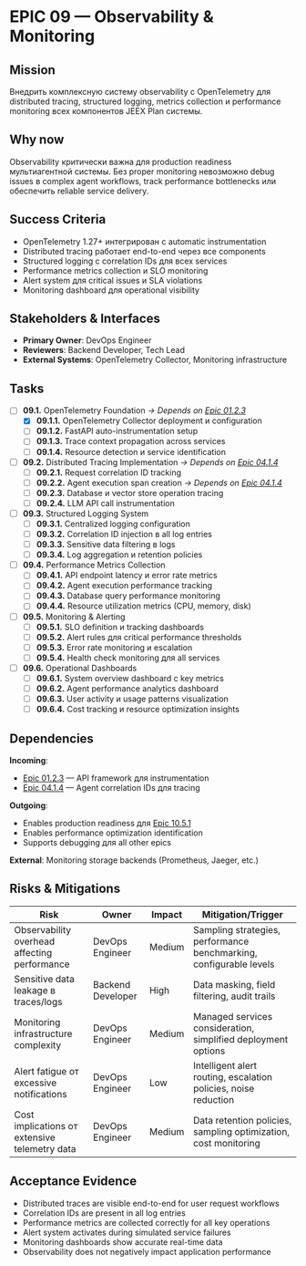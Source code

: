 # EPIC 09 — Observability & Monitoring

## Mission

Внедрить комплексную систему observability с OpenTelemetry для distributed tracing, structured logging, metrics collection и performance monitoring всех компонентов JEEX Plan системы.

## Why now

Observability критически важна для production readiness мультиагентной системы. Без proper monitoring невозможно debug issues в complex agent workflows, track performance bottlenecks или обеспечить reliable service delivery.

## Success Criteria

- OpenTelemetry 1.27+ интегрирован с automatic instrumentation
- Distributed tracing работает end-to-end через все components
- Structured logging с correlation IDs для всех services
- Performance metrics collection и SLO monitoring
- Alert system для critical issues и SLA violations
- Monitoring dashboard для operational visibility

## Stakeholders & Interfaces

- **Primary Owner**: DevOps Engineer
- **Reviewers**: Backend Developer, Tech Lead
- **External Systems**: OpenTelemetry Collector, Monitoring infrastructure

## Tasks

- [ ] **09.1.** OpenTelemetry Foundation *→ Depends on [Epic 01.2.3](01-infrastructure.md#012)*
  - [x] **09.1.1.** OpenTelemetry Collector deployment и configuration
  - [ ] **09.1.2.** FastAPI auto-instrumentation setup
  - [ ] **09.1.3.** Trace context propagation across services
  - [ ] **09.1.4.** Resource detection и service identification

- [ ] **09.2.** Distributed Tracing Implementation *→ Depends on [Epic 04.1.4](04-agent-orchestration.md#041)*
  - [ ] **09.2.1.** Request correlation ID tracking
  - [ ] **09.2.2.** Agent execution span creation *→ Depends on [Epic 04.1.4](04-agent-orchestration.md#041)*
  - [ ] **09.2.3.** Database и vector store operation tracing
  - [ ] **09.2.4.** LLM API call instrumentation

- [ ] **09.3.** Structured Logging System
  - [ ] **09.3.1.** Centralized logging configuration
  - [ ] **09.3.2.** Correlation ID injection в all log entries
  - [ ] **09.3.3.** Sensitive data filtering в logs
  - [ ] **09.3.4.** Log aggregation и retention policies

- [ ] **09.4.** Performance Metrics Collection
  - [ ] **09.4.1.** API endpoint latency и error rate metrics
  - [ ] **09.4.2.** Agent execution performance tracking
  - [ ] **09.4.3.** Database query performance monitoring
  - [ ] **09.4.4.** Resource utilization metrics (CPU, memory, disk)

- [ ] **09.5.** Monitoring & Alerting
  - [ ] **09.5.1.** SLO definition и tracking dashboards
  - [ ] **09.5.2.** Alert rules для critical performance thresholds
  - [ ] **09.5.3.** Error rate monitoring и escalation
  - [ ] **09.5.4.** Health check monitoring для all services

- [ ] **09.6.** Operational Dashboards
  - [ ] **09.6.1.** System overview dashboard с key metrics
  - [ ] **09.6.2.** Agent performance analytics dashboard
  - [ ] **09.6.3.** User activity и usage patterns visualization
  - [ ] **09.6.4.** Cost tracking и resource optimization insights

## Dependencies

**Incoming**:

- [Epic 01.2.3](01-infrastructure.md#012) — API framework для instrumentation
- [Epic 04.1.4](04-agent-orchestration.md#041) — Agent correlation IDs для tracing

**Outgoing**:

- Enables production readiness для [Epic 10.5.1](10-testing.md#105)
- Enables performance optimization identification
- Supports debugging для all other epics

**External**: Monitoring storage backends (Prometheus, Jaeger, etc.)

## Risks & Mitigations

| Risk | Owner | Impact | Mitigation/Trigger |
|------|-------|--------|-------------------|
| Observability overhead affecting performance | DevOps Engineer | Medium | Sampling strategies, performance benchmarking, configurable levels |
| Sensitive data leakage в traces/logs | Backend Developer | High | Data masking, field filtering, audit trails |
| Monitoring infrastructure complexity | DevOps Engineer | Medium | Managed services consideration, simplified deployment options |
| Alert fatigue от excessive notifications | DevOps Engineer | Low | Intelligent alert routing, escalation policies, noise reduction |
| Cost implications от extensive telemetry data | DevOps Engineer | Medium | Data retention policies, sampling optimization, cost monitoring |

## Acceptance Evidence

- Distributed traces are visible end-to-end for user request workflows
- Correlation IDs are present in all log entries
- Performance metrics are collected correctly for all key operations
- Alert system activates during simulated service failures
- Monitoring dashboards show accurate real-time data
- Observability does not negatively impact application performance
